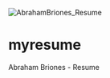 ![AbrahamBriones_Resume](https://user-images.githubusercontent.com/108318629/216376269-403cac08-6562-4450-9693-05d7159029b3.jpg)
# myresume
Abraham Briones - Resume
